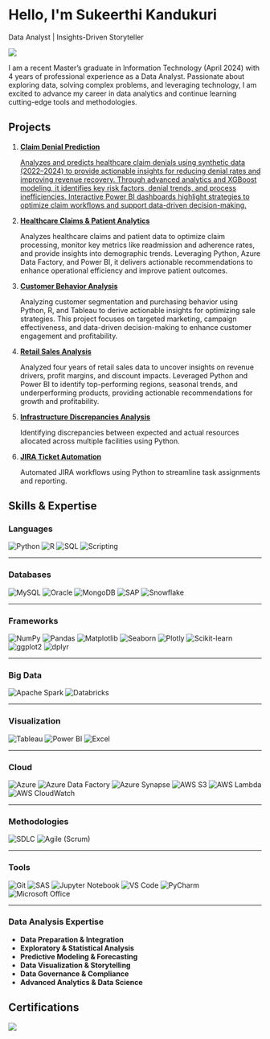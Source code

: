
# Hello, I'm Sukeerthi Kandukuri
Data Analyst | Insights-Driven Storyteller

<a href="https://linkedin.com/sukeerthi-kandukuri"><img src="https://img.shields.io/badge/-LinkedIn-0072b1?&style=for-the-badge&logo=linkedin&logoColor=white" /></a>

I am a recent Master’s graduate in Information Technology (April 2024) with 4 years of professional experience as a Data Analyst. Passionate about exploring data, solving complex problems, and leveraging technology, I am excited to advance my career in data analytics and continue learning cutting-edge tools and methodologies.

## Projects
1. <a href="https://github.com/KandukuriSukeerthi/Claims-denial-prediction">**Claim Denial Prediction**

   Analyzes and predicts healthcare claim denials using synthetic data (2022–2024) to provide actionable insights for reducing denial rates and improving revenue recovery. Through advanced analytics and XGBoost modeling, it identifies key risk factors, denial trends, and process inefficiencies. Interactive Power BI dashboards highlight strategies to optimize claim workflows and support data-driven decision-making.
   
1. <a href="https://github.com/KandukuriSukeerthi/Healthcare-Claims-and-Patient-Analytics">**Healthcare Claims & Patient Analytics**</a>

   Analyzes healthcare claims and patient data to optimize claim processing, monitor key metrics like readmission and adherence rates, and provide insights into demographic trends. Leveraging Python, Azure Data Factory, and Power BI, it delivers actionable recommendations to enhance operational efficiency and improve patient outcomes.

2. <a href="https://github.com/KandukuriSukeerthi/Customer-Behavior-Analysis">**Customer Behavior Analysis**</a>

   Analyzing customer segmentation and purchasing behavior using Python, R, and Tableau to derive actionable insights for optimizing sale strategies. This project focuses on targeted marketing, campaign effectiveness, and data-driven decision-making to enhance customer engagement and profitability. 

3. <a href="https://github.com/KandukuriSukeerthi/Retail-Sales-Analysis">**Retail Sales Analysis** </a>

   Analyzed four years of retail sales data to uncover insights on revenue drivers, profit margins, and discount impacts. Leveraged Python and Power BI to identify top-performing regions, seasonal trends, and underperforming products, providing actionable recommendations for growth and profitability.   

4. <a href="https://github.com/KandukuriSukeerthi/Infrastructure-Discrepancies-Analysis">**Infrastructure Discrepancies Analysis**</a>

   Identifying discrepancies between expected and actual resources allocated across multiple facilities using Python.  

5. <a href="https://github.com/KandukuriSukeerthi/jira-ticket-automation">**JIRA Ticket Automation**</a>

   Automated JIRA workflows using Python to streamline task assignments and reporting.

## Skills & Expertise

### **Languages**  
![Python](https://img.shields.io/badge/-Python-3776AB?logo=python&logoColor=white&style=flat)  ![R](https://img.shields.io/badge/-R-276DC3?logo=r&logoColor=white&style=flat)  ![SQL](https://img.shields.io/badge/-SQL-4479A1?logo=postgresql&logoColor=white&style=flat)  ![Scripting](https://img.shields.io/badge/-Scripting-0052CC?logo=terminal&logoColor=white&style=flat)

---

### **Databases**  
![MySQL](https://img.shields.io/badge/-MySQL-4479A1?logo=mysql&logoColor=white&style=flat)  ![Oracle](https://img.shields.io/badge/-Oracle-F80000?logo=oracle&logoColor=white&style=flat)  ![MongoDB](https://img.shields.io/badge/-MongoDB-47A248?logo=mongodb&logoColor=white&style=flat)  ![SAP](https://img.shields.io/badge/-SAP-0FAAFF?logo=sap&logoColor=white&style=flat)  ![Snowflake](https://img.shields.io/badge/-Snowflake-29B5E8?logo=snowflake&logoColor=white&style=flat)

---

### **Frameworks**  
![NumPy](https://img.shields.io/badge/-NumPy-013243?logo=numpy&logoColor=white&style=flat)  ![Pandas](https://img.shields.io/badge/-Pandas-150458?logo=pandas&logoColor=white&style=flat)  ![Matplotlib](https://img.shields.io/badge/-Matplotlib-3776AB?logo=python&logoColor=white&style=flat)  ![Seaborn](https://img.shields.io/badge/-Seaborn-3776AB?logo=python&logoColor=white&style=flat)  ![Plotly](https://img.shields.io/badge/-Plotly-3F4F75?logo=plotly&logoColor=white&style=flat)  ![Scikit-learn](https://img.shields.io/badge/-Scikit%20Learn-F7931E?logo=scikitlearn&logoColor=white&style=flat)  ![ggplot2](https://img.shields.io/badge/-ggplot2-276DC3?logo=r&logoColor=white&style=flat)  ![dplyr](https://img.shields.io/badge/-dplyr-276DC3?logo=r&logoColor=white&style=flat)

---

### **Big Data**  
![Apache Spark](https://img.shields.io/badge/-Apache%20Spark-E25A1C?logo=apachespark&logoColor=white&style=flat)  ![Databricks](https://img.shields.io/badge/-Databricks-FF3621?logo=databricks&logoColor=white&style=flat)

---

### **Visualization**  
![Tableau](https://img.shields.io/badge/-Tableau-E97627?logo=tableau&logoColor=white&style=flat)  ![Power BI](https://img.shields.io/badge/-Power%20BI-F2C811?logo=powerbi&logoColor=black&style=flat)  ![Excel](https://img.shields.io/badge/-Excel-217346?logo=microsoft-excel&logoColor=white&style=flat)

---

### **Cloud**  
![Azure](https://img.shields.io/badge/-Azure-0078D4?logo=microsoft-azure&logoColor=white&style=flat)  ![Azure Data Factory](https://img.shields.io/badge/-Azure%20Data%20Factory-003B5C?logo=azure-devops&logoColor=white&style=flat) ![Azure Synapse](https://img.shields.io/badge/-Azure%20Synapse-0085CA?logo=azure-synapse-analytics&logoColor=white&style=flat) ![AWS S3](https://img.shields.io/badge/-AWS%20S3-232F3E?logo=amazonaws&logoColor=white&style=flat)  ![AWS Lambda](https://img.shields.io/badge/-AWS%20Lambda-FF9900?logo=awslambda&logoColor=black&style=flat)  ![AWS CloudWatch](https://img.shields.io/badge/-AWS%20CloudWatch-FF4F8B?logo=amazonaws&logoColor=white&style=flat)

---

### **Methodologies**  
![SDLC](https://img.shields.io/badge/-SDLC-0052CC?style=flat)  ![Agile (Scrum)](https://img.shields.io/badge/-Agile%20(Scrum)-2496ED?logo=agile&logoColor=white&style=flat)

---

### **Tools**  
![Git](https://img.shields.io/badge/-Git-F05032?logo=git&logoColor=white&style=flat)  ![SAS](https://img.shields.io/badge/-SAS-003F87?logo=sas&logoColor=white&style=flat)  ![Jupyter Notebook](https://img.shields.io/badge/-Jupyter%20Notebook-F37626?logo=jupyter&logoColor=white&style=flat)  ![VS Code](https://img.shields.io/badge/-VS%20Code-007ACC?logo=visualstudiocode&logoColor=white&style=flat)  ![PyCharm](https://img.shields.io/badge/-PyCharm-000000?logo=pycharm&logoColor=white&style=flat)  ![Microsoft Office](https://img.shields.io/badge/-Microsoft%20Office-D83B01?logo=microsoft-office&logoColor=white&style=flat)

---

### **Data Analysis Expertise**  
- **Data Preparation & Integration**  
- **Exploratory & Statistical Analysis**  
- **Predictive Modeling & Forecasting**  
- **Data Visualization & Storytelling**  
- **Data Governance & Compliance**  
- **Advanced Analytics & Data Science**


## Certifications
<img src="https://img.shields.io/badge/-AZ--104-0078D4?&style=for-the-badge&logo=Microsoft-Azure&logoColor=white" />
